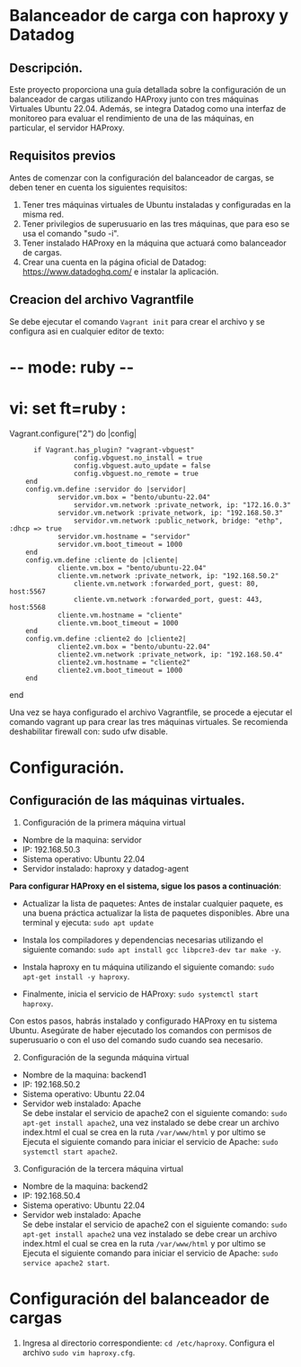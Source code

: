 # Balanceador de carga con haproxy y Datadog


## Descripción.
Este proyecto proporciona una guía detallada sobre la configuración de un balanceador de cargas utilizando HAProxy junto con tres máquinas Virtuales Ubuntu 22.04. Además, se integra Datadog como una interfaz de monitoreo para evaluar el rendimiento de una de las máquinas, en particular, el servidor HAProxy.

## Requisitos previos
Antes de comenzar con la configuración del balanceador de cargas, se deben tener en cuenta los siguientes requisitos:

1. Tener tres máquinas virtuales de Ubuntu instaladas y configuradas en la misma red.
2. Tener privilegios de superusuario en las tres máquinas, que para eso se usa el comando "sudo -i".
3. Tener instalado HAProxy en la máquina que actuará como balanceador de cargas.
4. Crear una cuenta en la página oficial de Datadog: https://www.datadoghq.com/ e instalar la aplicación.

## Creacion del archivo Vagrantfile
Se debe ejecutar el comando `Vagrant init` para crear el archivo y se configura asi en cualquier editor de texto:

# -- mode: ruby --
# vi: set ft=ruby :

Vagrant.configure("2") do |config|
	
	      if Vagrant.has_plugin? "vagrant-vbguest"
		            config.vbguest.no_install = true
		            config.vbguest.auto_update = false
		            config.vbguest.no_remote = true
  	    end
        config.vm.define :servidor do |servidor|
                servidor.vm.box = "bento/ubuntu-22.04"
		            servidor.vm.network :private_network, ip: "172.16.0.3"
                servidor.vm.network :private_network, ip: "192.168.50.3"
		            servidor.vm.network :public_network, bridge: "ethp", :dhcp => true
                servidor.vm.hostname = "servidor"
                servidor.vm.boot_timeout = 1000
        end
        config.vm.define :cliente do |cliente|
                cliente.vm.box = "bento/ubuntu-22.04"
                cliente.vm.network :private_network, ip: "192.168.50.2"
		            cliente.vm.network :forwarded_port, guest: 80, host:5567
		            cliente.vm.network :forwarded_port, guest: 443, host:5568
                cliente.vm.hostname = "cliente"
                cliente.vm.boot_timeout = 1000
        end
        config.vm.define :cliente2 do |cliente2|
                cliente2.vm.box = "bento/ubuntu-22.04"
                cliente2.vm.network :private_network, ip: "192.168.50.4"
                cliente2.vm.hostname = "cliente2"
                cliente2.vm.boot_timeout = 1000
        end
end


Una vez se haya configurado el archivo Vagrantfile, se procede a ejecutar el comando vagrant up para crear las tres máquinas virtuales. Se recomienda deshabilitar firewall con: sudo ufw disable.


# Configuración.
## Configuración de las máquinas virtuales.
1. Configuración de la primera máquina virtual

* Nombre de la maquina: servidor 
* IP: 192.168.50.3
* Sistema operativo: Ubuntu 22.04
* Servidor  instalado: haproxy y datadog-agent

**Para configurar HAProxy en el sistema, sigue los pasos a continuación**:

- Actualizar la lista de paquetes: Antes de instalar cualquier paquete, es una buena práctica actualizar la lista de paquetes disponibles. Abre una terminal y ejecuta: `sudo apt update`

- Instala los compiladores y dependencias necesarias utilizando el siguiente comando: `sudo apt install gcc libpcre3-dev tar make -y`.

- Instala haproxy en tu máquina utilizando el siguiente comando: `sudo apt-get install -y haproxy`.

- Finalmente, inicia el servicio de HAProxy: `sudo systemctl start haproxy`.

Con estos pasos, habrás instalado y configurado HAProxy en tu sistema Ubuntu. Asegúrate de haber ejecutado los comandos con permisos de superusuario o con el uso del comando sudo cuando sea necesario.


2. Configuración de la segunda máquina virtual
* Nombre de la maquina: backend1
* IP: 192.168.50.2
* Sistema operativo: Ubuntu 22.04
* Servidor web instalado: Apache  
Se debe instalar el servicio de apache2 con el siguiente comando: `sudo apt-get install apache2`, una vez instalado se debe crear un archivo index.html el cual se crea en la ruta `/var/www/html` y por ultimo se Ejecuta el siguiente comando para iniciar el servicio de Apache: `sudo systemctl start apache2`.
 

3. Configuración de la tercera máquina virtual
* Nombre de la maquina: backend2
* IP: 192.168.50.4
* Sistema operativo: Ubuntu 22.04
* Servidor web instalado: Apache  
Se debe instalar el servicio de apache2 con el siguiente comando: `sudo apt-get install apache2` una vez instalado se debe crear un archivo index.html el cual se crea en la ruta `/var/www/html` y por ultimo se Ejecuta el siguiente comando para iniciar el servicio de Apache: `sudo service apache2 start`.

# Configuración del balanceador de cargas

1. Ingresa al directorio correspondiente: `cd /etc/haproxy`. Configura el archivo `sudo vim haproxy.cfg`.
